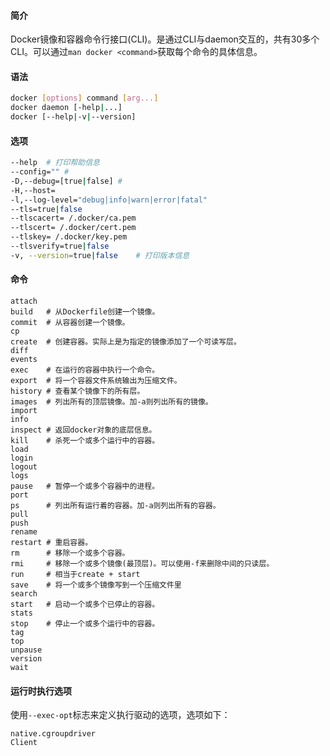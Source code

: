 #### 简介

Docker镜像和容器命令行接口(CLI)。是通过CLI与daemon交互的，共有30多个CLI。可以通过`man docker <command>`获取每个命令的具体信息。

#### 语法

```bash
docker [options] command [arg...]
docker daemon [-help|...]
docker [--help|-v|--version]
```

#### 选项

```bash
--help	# 打印帮助信息
--config=""	# 
-D,--debug=[true|false]	#
-H,--host=
-l,--log-level="debug|info|warn|error|fatal"
--tls=true|false
--tlscacert= /.docker/ca.pem
--tlscert= /.docker/cert.pem
--tlskey= /.docker/key.pem
--tlsverify=true|false
-v, --version=true|false	# 打印版本信息
```

#### 命令

```
attach
build	# 从Dockerfile创建一个镜像。
commit	# 从容器创建一个镜像。
cp
create	# 创建容器。实际上是为指定的镜像添加了一个可读写层。
diff
events
exec	# 在运行的容器中执行一个命令。
export	# 将一个容器文件系统输出为压缩文件。
history	# 查看某个镜像下的所有层。
images	# 列出所有的顶层镜像。加-a则列出所有的镜像。
import
info
inspect	# 返回docker对象的底层信息。
kill	# 杀死一个或多个运行中的容器。
load
login
logout
logs
pause	# 暂停一个或多个容器中的进程。
port
ps		# 列出所有运行着的容器。加-a则列出所有的容器。
pull
push
rename
restart	# 重启容器。
rm		# 移除一个或多个容器。
rmi		# 移除一个或多个镜像(最顶层)。可以使用-f来删除中间的只读层。
run		# 相当于create + start
save	# 将一个或多个镜像写到一个压缩文件里
search
start	# 启动一个或多个已停止的容器。
stats
stop	# 停止一个或多个运行中的容器。
tag
top
unpause
version
wait
```

#### 运行时执行选项

使用`--exec-opt`标志来定义执行驱动的选项，选项如下：

```
native.cgroupdriver
Client
```

